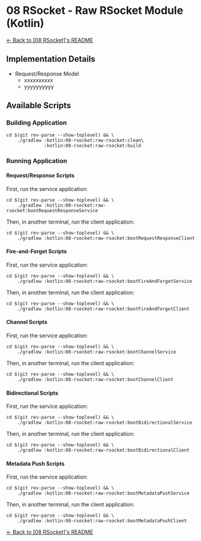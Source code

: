 # 08 RSocket - Raw RSocket Module (Kotlin)

[← Back to \[08 RSocket\]'s README](../README.md)

## Implementation Details

- Request/Response Model
  - xxxxxxxxxx
  - yyyyyyyyyy

## Available Scripts

### Building Application

```shell
cd $(git rev-parse --show-toplevel) && \
    ./gradlew :kotlin:08-rsocket:raw-rsocket:clean\
              :kotlin:08-rsocket:raw-rsocket:build
```

### Running Application

#### Request/Response Scripts

First, run the service application:

```shell
cd $(git rev-parse --show-toplevel) && \
    ./gradlew :kotlin:08-rsocket:raw-rsocket:bootRequestResponseService
```

Then, in another terminal, run the client application:

```shell
cd $(git rev-parse --show-toplevel) && \
    ./gradlew :kotlin:08-rsocket:raw-rsocket:bootRequestResponseClient
```

#### Fire-and-Forget Scripts

First, run the service application:

```shell
cd $(git rev-parse --show-toplevel) && \
    ./gradlew :kotlin:08-rsocket:raw-rsocket:bootFireAndForgetService
```

Then, in another terminal, run the client application:

```shell
cd $(git rev-parse --show-toplevel) && \
    ./gradlew :kotlin:08-rsocket:raw-rsocket:bootFireAndForgetClient
```

#### Channel Scripts

First, run the service application:

```shell
cd $(git rev-parse --show-toplevel) && \
    ./gradlew :kotlin:08-rsocket:raw-rsocket:bootChannelService
```

Then, in another terminal, run the client application:

```shell
cd $(git rev-parse --show-toplevel) && \
    ./gradlew :kotlin:08-rsocket:raw-rsocket:bootChannelClient
```

#### Bidirectional Scripts

First, run the service application:

```shell
cd $(git rev-parse --show-toplevel) && \
    ./gradlew :kotlin:08-rsocket:raw-rsocket:bootBidirectionalService
```

Then, in another terminal, run the client application:

```shell
cd $(git rev-parse --show-toplevel) && \
    ./gradlew :kotlin:08-rsocket:raw-rsocket:bootBidirectionalClient
```

#### Metadata Push Scripts

First, run the service application:

```shell
cd $(git rev-parse --show-toplevel) && \
    ./gradlew :kotlin:08-rsocket:raw-rsocket:bootMetadataPushService
```

Then, in another terminal, run the client application:

```shell
cd $(git rev-parse --show-toplevel) && \
    ./gradlew :kotlin:08-rsocket:raw-rsocket:bootMetadataPushClient
```

[← Back to \[08 RSocket\]'s README](../README.md)
